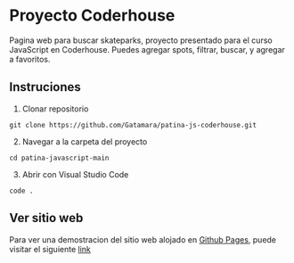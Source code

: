 # Proyecto Coderhouse

Pagina web para buscar skateparks, proyecto presentado para el curso JavaScript en Coderhouse.
Puedes agregar spots, filtrar, buscar, y agregar a favoritos.

## Instruciones

1. Clonar repositorio

```
git clone https://github.com/Gatamara/patina-js-coderhouse.git
```

2. Navegar a la carpeta del proyecto

```
cd patina-javascript-main
```

3. Abrir con Visual Studio Code

```
code .
```

## Ver sitio web

Para ver una demostracion del sitio web alojado en [Github Pages](https://pages.github.com/), puede visitar el siguiente [link](https://gatamara.github.io/patina-js-coderhouse/spots.html)
